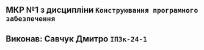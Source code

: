 ## МКР №1 з дисципліни `Конструювання програмного забезпечення`

## Виконав: Савчук Дмитро `ІПЗк-24-1`
